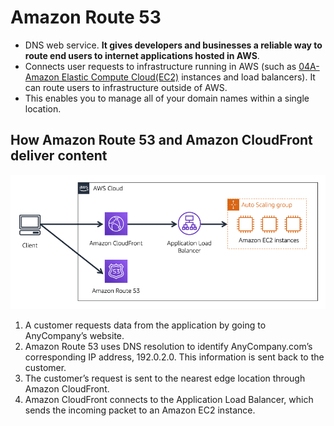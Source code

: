# Amazon Route 53
- DNS web service. **It gives developers and businesses a reliable way to route end users to internet applications hosted in AWS**.
- Connects user requests to infrastructure running in AWS (such as [04A-Amazon Elastic Compute Cloud(EC2)](AWS/Cloud%20Practitioner%20(CLF-C02)/02-Compute%20in%20the%20Cloud/04A-Amazon%20Elastic%20Compute%20Cloud(EC2).md) instances and load balancers). It can route users to infrastructure outside of AWS.
- This enables you to manage all of your domain names within a single location.

## How Amazon Route 53 and Amazon CloudFront deliver content

![route53_and_cloudfront](../img/route53_and_cloudfront.png)

1. A customer requests data from the application by going to AnyCompany’s website.
2. Amazon Route 53 uses DNS resolution to identify AnyCompany.com’s corresponding IP address, 192.0.2.0. This information is sent back to the customer.
3. The customer’s request is sent to the nearest edge location through Amazon CloudFront.
4. Amazon CloudFront connects to the Application Load Balancer, which sends the incoming packet to an Amazon EC2 instance.